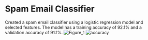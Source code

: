 # Spam Email Classifier
Created a spam email classifier using a logistic regression model and selected features. The model has a training accuracy of 92.1% and a validation accuracy of 91.1%.
![Figure_1](https://user-images.githubusercontent.com/40047270/111856799-7add9980-88ea-11eb-8804-3f900d5c4de5.png)
![accuracy](https://user-images.githubusercontent.com/40047270/111856808-84670180-88ea-11eb-8494-f08cb34223f5.PNG)

